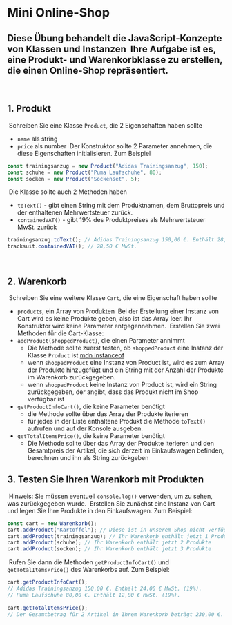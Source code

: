 # Mini Online-Shop
​
**Diese Übung behandelt die JavaScript-Konzepte von Klassen und Instanzen**
​
Ihre Aufgabe ist es, eine Produkt- und Warenkorbklasse zu erstellen, die einen Online-Shop repräsentiert.
​
---
​
## 1. Produkt
​
Schreiben Sie eine Klasse `Product`, die 2 Eigenschaften haben sollte
​
-   `name` als string
-   `price` als number
​
Der Konstruktor sollte 2 Parameter annehmen, die diese Eigenschaften initialisieren. Zum Beispiel
​
```js
const trainingsanzug = new Product("Adidas Trainingsanzug", 150);
const schuhe = new Product("Puma Laufschuhe", 80);
const socken = new Product("Sockenset", 5);
```
​
Die Klasse sollte auch 2 Methoden haben
​
-   `toText()` - gibt einen String mit dem Produktnamen, dem Bruttopreis und der enthaltenen Mehrwertsteuer zurück.
-   `containedVAT()` - gibt 19% des Produktpreises als Mehrwertsteuer MwSt. zurück
​
```js
trainingsanzug.toText(); // Adidas Trainingsanzug 150,00 €. Enthält 28,50 € MwSt. (19%).
tracksuit.containedVAT(); // 28,50 € MwSt.
```
​
## 2. Warenkorb
​
Schreiben Sie eine weitere Klasse `Cart`, die eine Eigenschaft haben sollte
​
-   `products`, ein Array von Produkten
​
Bei der Erstellung einer Instanz von Cart wird es keine Produkte geben, also ist das Array leer. Ihr Konstruktor wird keine Parameter entgegennehmen.
​
Erstellen Sie zwei Methoden für die Cart-Klasse:
​
-   `addProduct(shoppedProduct)`, die einen Parameter annimmt
    -   Die Methode sollte zuerst testen, ob `shoppedProduct` eine Instanz der Klasse `Product` ist [mdn instanceof](https://developer.mozilla.org/en-US/docs/Web/JavaScript/Reference/Operators/instanceof)
    -   wenn `shoppedProduct` eine Instanz von Product ist, wird es zum Array der Produkte hinzugefügt und ein String mit der Anzahl der Produkte im Warenkorb zurückgegeben.
    -   wenn `shoppedProduct` keine Instanz von Product ist, wird ein String zurückgegeben, der angibt, dass das Produkt nicht im Shop verfügbar ist
-   `getProductInfoCart()`, die keine Parameter benötigt
    -   die Methode sollte über das Array der Produkte iterieren
    -   für jedes in der Liste enthaltene Produkt die Methode `toText()` aufrufen und auf der Konsole ausgeben.
-   `getTotalItemsPrice()`, die keine Parameter benötigt
    -   Die Methode sollte über das Array der Produkte iterieren und den Gesamtpreis der Artikel, die sich derzeit im Einkaufswagen befinden, berechnen und ihn als String zurückgeben
​
## 3. Testen Sie Ihren Warenkorb mit Produkten
​
Hinweis: Sie müssen eventuell `console.log()` verwenden, um zu sehen, was zurückgegeben wurde.
​
Erstellen Sie zunächst eine Instanz von Cart und legen Sie Ihre Produkte in den Einkaufswagen. Zum Beispiel:
​
```js
const cart = new Warenkorb();
cart.addProduct("Kartoffel"); // Diese ist in unserem Shop nicht verfügbar!
cart.addProduct(trainingsanzug); // Ihr Warenkorb enthält jetzt 1 Produkt
cart.addProduct(schuhe); // Ihr Warenkorb enthält jetzt 2 Produkte
cart.addProduct(socken); // Ihr Warenkorb enthält jetzt 3 Produkte
```
​
Rufen Sie dann die Methoden `getProductInfoCart()` und `getTotalItemsPrice()` des Warenkorbs auf. Zum Beispiel:
​
```js
cart.getProductInfoCart();
// Adidas Trainingsanzug 150,00 €. Enthält 24.00 € MwSt. (19%).
// Puma Laufschuhe 80,00 €. Enthält 12,80 € MwSt. (19%).
​
cart.getTotalItemsPrice();
// Der Gesamtbetrag für 2 Artikel in Ihrem Warenkorb beträgt 230,00 €.